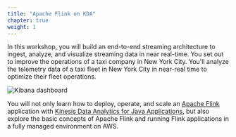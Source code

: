 ```yaml
---
title: "Apache Flink on KDA"
chapter: true
weight: 1
---
```


In this workshop, you will build an end-to-end streaming architecture to ingest, analyze, and visualize streaming data in near real-time. You set out to improve the operations of a taxi company in New York City. You'll analyze the telemetry data of a taxi fleet in New York City in near-real time to optimize their fleet operations.

![Kibana dashboard](/image/kibana-visualization.png)

You will not only learn how to deploy, operate, and scale an [Apache Flink][1] application with [Kinesis Data Analytics for Java Applications][2], but also explore the basic concepts of Apache Flink and running Flink applications in a fully managed environment on AWS.

[1]: https://flink.apache.org/

[2]: https://aws.amazon.com/kinesis/data-analytics/
